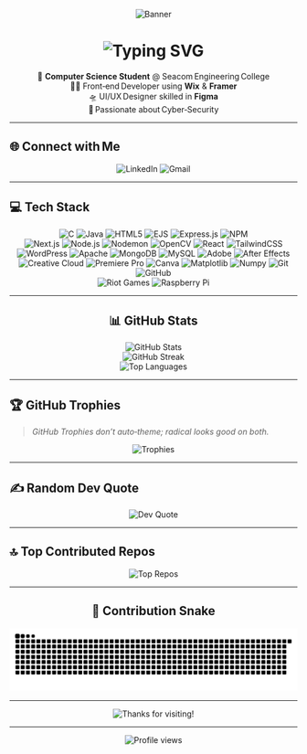 <!-- ─────────────────────────  TOP BANNER  ───────────────────────── -->
<!-- GitHub Profile Banner (cool theme + aligned + adaptive) -->
<p align="center">
  <!-- Gradient Capsule Render Banner -->
  <img src="https://capsule-render.vercel.app/api?type=waving&color=0fffc3,00f7ff,0099ff,0077ff,6300ff&height=200&section=header&text=Sarbobhowma%20Sen&fontSize=45&fontColor=ffffff&animation=fadeIn&fontAlignY=35" alt="Banner" />
</p>

<h1 align="center">
  <!-- Typing animation header -->
  <img
    src="https://readme-typing-svg.herokuapp.com?font=JetBrains+Mono&weight=600&size=26&pause=1000&color=F75C7E&center=true&vCenter=true&width=800&lines=Hi+👋,+I'm+Sarbobhowma+Sen!;Front‑End+Developer;UI%2FUX+Designer;Cyber‑Security+Enthusiast;CS+Student+%7C+Tech+Explorer"
    alt="Typing SVG"
  />
</h1>

<p align="center">
  🧠 <b>Computer Science Student</b> @ Seacom Engineering College<br/>
  👨‍💻 Front‑end Developer using <b>Wix</b> &amp; <b>Framer</b><br/>
  🛸 UI/UX Designer skilled in <b>Figma</b><br/>
  🤖 Passionate about Cyber‑Security
</p>

---


## 🌐 Connect with Me
<p align="center">
  <!-- LinkedIn -->
  <picture>
    <source media="(prefers-color-scheme: dark)"  srcset="https://img.shields.io/badge/LinkedIn-0A66C2?style=for-the-badge&logo=linkedin&logoColor=white" />
    <source media="(prefers-color-scheme: light)" srcset="https://img.shields.io/badge/LinkedIn-0077B5?style=for-the-badge&logo=linkedin&logoColor=white" />
    <img alt="LinkedIn" src="https://img.shields.io/badge/LinkedIn-0077B5?style=for-the-badge&logo=linkedin&logoColor=white" />
  </picture>
  <!-- Gmail -->
  <picture>
    <source media="(prefers-color-scheme: dark)"  srcset="https://img.shields.io/badge/Gmail-EA4335?style=for-the-badge&logo=gmail&logoColor=white" />
    <source media="(prefers-color-scheme: light)" srcset="https://img.shields.io/badge/Gmail-D14836?style=for-the-badge&logo=gmail&logoColor=white" />
    <img alt="Gmail" src="https://img.shields.io/badge/Gmail-D14836?style=for-the-badge&logo=gmail&logoColor=white" />
  </picture>
</p>

---

## 💻 Tech Stack
<p align="center">

<!-- ============ FIRST ROW ============ -->
<picture>
  <source media="(prefers-color-scheme: dark)"  srcset="https://img.shields.io/badge/C-004482?style=for-the-badge&logo=c&logoColor=white" />
  <source media="(prefers-color-scheme: light)" srcset="https://img.shields.io/badge/C-00599C?style=for-the-badge&logo=c&logoColor=white" />
  <img alt="C" src="https://img.shields.io/badge/C-00599C?style=for-the-badge&logo=c&logoColor=white" />
</picture>
<picture>
  <source media="(prefers-color-scheme: dark)"  srcset="https://img.shields.io/badge/Java-B07219?style=for-the-badge&logo=openjdk&logoColor=white" />
  <source media="(prefers-color-scheme: light)" srcset="https://img.shields.io/badge/Java-ED8B00?style=for-the-badge&logo=openjdk&logoColor=white" />
  <img alt="Java" src="https://img.shields.io/badge/Java-ED8B00?style=for-the-badge&logo=openjdk&logoColor=white" />
</picture>
<picture>
  <source media="(prefers-color-scheme: dark)"  srcset="https://img.shields.io/badge/HTML5-E34F26?style=for-the-badge&logo=html5&logoColor=white" />
  <source media="(prefers-color-scheme: light)" srcset="https://img.shields.io/badge/HTML5-E44D26?style=for-the-badge&logo=html5&logoColor=white" />
  <img alt="HTML5" src="https://img.shields.io/badge/HTML5-E44D26?style=for-the-badge&logo=html5&logoColor=white" />
</picture>
<picture>
  <source media="(prefers-color-scheme: dark)"  srcset="https://img.shields.io/badge/EJS-A4B857?style=for-the-badge&logo=ejs&logoColor=black" />
  <source media="(prefers-color-scheme: light)" srcset="https://img.shields.io/badge/EJS-B4CA65?style=for-the-badge&logo=ejs&logoColor=black" />
  <img alt="EJS" src="https://img.shields.io/badge/EJS-B4CA65?style=for-the-badge&logo=ejs&logoColor=black" />
</picture>
<picture>
  <source media="(prefers-color-scheme: dark)"  srcset="https://img.shields.io/badge/Express.js-303030?style=for-the-badge&logo=express&logoColor=white" />
  <source media="(prefers-color-scheme: light)" srcset="https://img.shields.io/badge/Express.js-404d59?style=for-the-badge&logo=express&logoColor=61DAFB" />
  <img alt="Express.js" src="https://img.shields.io/badge/Express.js-404d59?style=for-the-badge&logo=express&logoColor=61DAFB" />
</picture>
<picture>
  <source media="(prefers-color-scheme: dark)"  srcset="https://img.shields.io/badge/NPM-CB3837?style=for-the-badge&logo=npm&logoColor=white" />
  <img alt="NPM" src="https://img.shields.io/badge/NPM-CB3837?style=for-the-badge&logo=npm&logoColor=white" />
</picture>

<br/>

<!-- ============ SECOND ROW ============ -->
<picture>
  <source media="(prefers-color-scheme: dark)"  srcset="https://img.shields.io/badge/Next.js-000000?style=for-the-badge&logo=next.js&logoColor=white" />
  <img alt="Next.js" src="https://img.shields.io/badge/Next.js-000000?style=for-the-badge&logo=next.js&logoColor=white" />
</picture>
<picture>
  <source media="(prefers-color-scheme: dark)"  srcset="https://img.shields.io/badge/Node.js-215732?style=for-the-badge&logo=node.js&logoColor=white" />
  <source media="(prefers-color-scheme: light)" srcset="https://img.shields.io/badge/Node.js-6DA55F?style=for-the-badge&logo=node.js&logoColor=white" />
  <img alt="Node.js" src="https://img.shields.io/badge/Node.js-6DA55F?style=for-the-badge&logo=node.js&logoColor=white" />
</picture>
<picture>
  <source media="(prefers-color-scheme: dark)"  srcset="https://img.shields.io/badge/Nodemon-323330?style=for-the-badge&logo=nodemon&logoColor=BBDEAD" />
  <img alt="Nodemon" src="https://img.shields.io/badge/Nodemon-323330?style=for-the-badge&logo=nodemon&logoColor=BBDEAD" />
</picture>
<picture>
  <source media="(prefers-color-scheme: dark)"  srcset="https://img.shields.io/badge/OpenCV-4d8bff?style=for-the-badge&logo=opencv&logoColor=white" />
  <source media="(prefers-color-scheme: light)" srcset="https://img.shields.io/badge/OpenCV-white?style=for-the-badge&logo=opencv&logoColor=white" />
  <img alt="OpenCV" src="https://img.shields.io/badge/OpenCV-white?style=for-the-badge&logo=opencv&logoColor=white" />
</picture>
<picture>
  <source media="(prefers-color-scheme: dark)"  srcset="https://img.shields.io/badge/React-20232a?style=for-the-badge&logo=react&logoColor=61DAFB" />
  <source media="(prefers-color-scheme: light)" srcset="https://img.shields.io/badge/React-23282d?style=for-the-badge&logo=react&logoColor=61DAFB" />
  <img alt="React" src="https://img.shields.io/badge/React-23282d?style=for-the-badge&logo=react&logoColor=61DAFB" />
</picture>
<picture>
  <source media="(prefers-color-scheme: dark)"  srcset="https://img.shields.io/badge/TailwindCSS-0f172a?style=for-the-badge&logo=tailwind-css&logoColor=38B2AC" />
  <source media="(prefers-color-scheme: light)" srcset="https://img.shields.io/badge/TailwindCSS-38B2AC?style=for-the-badge&logo=tailwind-css&logoColor=white" />
  <img alt="TailwindCSS" src="https://img.shields.io/badge/TailwindCSS-38B2AC?style=for-the-badge&logo=tailwind-css&logoColor=white" />
</picture>

<br/>

<!-- ============ THIRD ROW ============ -->
<picture>
  <source media="(prefers-color-scheme: dark)"  srcset="https://img.shields.io/badge/WordPress-1e1f29?style=for-the-badge&logo=wordpress&logoColor=white" />
  <source media="(prefers-color-scheme: light)" srcset="https://img.shields.io/badge/WordPress-117AC9?style=for-the-badge&logo=wordpress&logoColor=white" />
  <img alt="WordPress" src="https://img.shields.io/badge/WordPress-117AC9?style=for-the-badge&logo=wordpress&logoColor=white" />
</picture>
<picture>
  <source media="(prefers-color-scheme: dark)"  srcset="https://img.shields.io/badge/Apache-D42029?style=for-the-badge&logo=apache&logoColor=white" />
  <img alt="Apache" src="https://img.shields.io/badge/Apache-D42029?style=for-the-badge&logo=apache&logoColor=white" />
</picture>
<picture>
  <source media="(prefers-color-scheme: dark)"  srcset="https://img.shields.io/badge/MongoDB-3F843D?style=for-the-badge&logo=mongodb&logoColor=white" />
  <source media="(prefers-color-scheme: light)" srcset="https://img.shields.io/badge/MongoDB-4ea94b?style=for-the-badge&logo=mongodb&logoColor=white" />
  <img alt="MongoDB" src="https://img.shields.io/badge/MongoDB-4ea94b?style=for-the-badge&logo=mongodb&logoColor=white" />
</picture>
<picture>
  <source media="(prefers-color-scheme: dark)"  srcset="https://img.shields.io/badge/MySQL-2E6E9E?style=for-the-badge&logo=mysql&logoColor=white" />
  <source media="(prefers-color-scheme: light)" srcset="https://img.shields.io/badge/MySQL-4479A1?style=for-the-badge&logo=mysql&logoColor=white" />
  <img alt="MySQL" src="https://img.shields.io/badge/MySQL-4479A1?style=for-the-badge&logo=mysql&logoColor=white" />
</picture>
<picture>
  <source media="(prefers-color-scheme: dark)"  srcset="https://img.shields.io/badge/Adobe-FE0000?style=for-the-badge&logo=adobe&logoColor=white" />
  <source media="(prefers-color-scheme: light)" srcset="https://img.shields.io/badge/Adobe-FF0000?style=for-the-badge&logo=adobe&logoColor=white" />
  <img alt="Adobe" src="https://img.shields.io/badge/Adobe-FF0000?style=for-the-badge&logo=adobe&logoColor=white" />
</picture>
<picture>
  <source media="(prefers-color-scheme: dark)"  srcset="https://img.shields.io/badge/After%20Effects-5A5ABF?style=for-the-badge&logo=Adobe%20After%20Effects&logoColor=white" />
  <source media="(prefers-color-scheme: light)" srcset="https://img.shields.io/badge/After%20Effects-9999FF?style=for-the-badge&logo=Adobe%20After%20Effects&logoColor=white" />
  <img alt="After Effects" src="https://img.shields.io/badge/After%20Effects-9999FF?style=for-the-badge&logo=Adobe%20After%20Effects&logoColor=white" />
</picture>

<br/>

<!-- ============ FOURTH ROW ============ -->
<picture>
  <source media="(prefers-color-scheme: dark)"  srcset="https://img.shields.io/badge/Creative%20Cloud-BD1010?style=for-the-badge&logo=Adobe%20Creative%20Cloud&logoColor=white" />
  <source media="(prefers-color-scheme: light)" srcset="https://img.shields.io/badge/Creative%20Cloud-DA1F26?style=for-the-badge&logo=Adobe%20Creative%20Cloud&logoColor=white" />
  <img alt="Creative Cloud" src="https://img.shields.io/badge/Creative%20Cloud-DA1F26?style=for-the-badge&logo=Adobe%20Creative%20Cloud&logoColor=white" />
</picture>
<picture>
  <source media="(prefers-color-scheme: dark)"  srcset="https://img.shields.io/badge/Premiere%20Pro-5A5ABF?style=for-the-badge&logo=Adobe%20Premiere%20Pro&logoColor=white" />
  <source media="(prefers-color-scheme: light)" srcset="https://img.shields.io/badge/Premiere%20Pro-9999FF?style=for-the-badge&logo=Adobe%20Premiere%20Pro&logoColor=white" />
  <img alt="Premiere Pro" src="https://img.shields.io/badge/Premiere%20Pro-9999FF?style=for-the-badge&logo=Adobe%20Premiere%20Pro&logoColor=white" />
</picture>
<picture>
  <source media="(prefers-color-scheme: dark)"  srcset="https://img.shields.io/badge/Canva-008C8C?style=for-the-badge&logo=Canva&logoColor=white" />
  <source media="(prefers-color-scheme: light)" srcset="https://img.shields.io/badge/Canva-00C4CC?style=for-the-badge&logo=Canva&logoColor=white" />
  <img alt="Canva" src="https://img.shields.io/badge/Canva-00C4CC?style=for-the-badge&logo=Canva&logoColor=white" />
</picture>
<picture>
  <source media="(prefers-color-scheme: dark)"  srcset="https://img.shields.io/badge/Matplotlib-000000?style=for-the-badge&logo=Matplotlib&logoColor=white" />
  <source media="(prefers-color-scheme: light)" srcset="https://img.shields.io/badge/Matplotlib-ffffff?style=for-the-badge&logo=Matplotlib&logoColor=000000" />
  <img alt="Matplotlib" src="https://img.shields.io/badge/Matplotlib-ffffff?style=for-the-badge&logo=Matplotlib&logoColor=000000" />
</picture>
<picture>
  <source media="(prefers-color-scheme: dark)"  srcset="https://img.shields.io/badge/Numpy-013243?style=for-the-badge&logo=numpy&logoColor=white" />
  <img alt="Numpy" src="https://img.shields.io/badge/Numpy-013243?style=for-the-badge&logo=numpy&logoColor=white" />
</picture>
<picture>
  <source media="(prefers-color-scheme: dark)"  srcset="https://img.shields.io/badge/Git-F05033?style=for-the-badge&logo=git&logoColor=white" />
  <img alt="Git" src="https://img.shields.io/badge/Git-F05033?style=for-the-badge&logo=git&logoColor=white" />
</picture>
<picture>
  <source media="(prefers-color-scheme: dark)"  srcset="https://img.shields.io/badge/GitHub-161B22?style=for-the-badge&logo=github&logoColor=white" />
  <source media="(prefers-color-scheme: light)" srcset="https://img.shields.io/badge/GitHub-181717?style=for-the-badge&logo=github&logoColor=white" />
  <img alt="GitHub" src="https://img.shields.io/badge/GitHub-181717?style=for-the-badge&logo=github&logoColor=white" />
</picture>

<br/>

<!-- ============ FIFTH ROW ============ -->
<picture>
  <source media="(prefers-color-scheme: dark)"  srcset="https://img.shields.io/badge/Riot%20Games-8B0010?style=for-the-badge&logo=riotgames&logoColor=white" />
  <source media="(prefers-color-scheme: light)" srcset="https://img.shields.io/badge/Riot%20Games-D32936?style=for-the-badge&logo=riotgames&logoColor=white" />
  <img alt="Riot Games" src="https://img.shields.io/badge/Riot%20Games-D32936?style=for-the-badge&logo=riotgames&logoColor=white" />
</picture>
<picture>
  <source media="(prefers-color-scheme: dark)"  srcset="https://img.shields.io/badge/Raspberry%20Pi-A22846?style=for-the-badge&logo=Raspberry-Pi&logoColor=white" />
  <source media="(prefers-color-scheme: light)" srcset="https://img.shields.io/badge/Raspberry%20Pi-C51A4A?style=for-the-badge&logo=Raspberry-Pi&logoColor=white" />
  <img alt="Raspberry Pi" src="https://img.shields.io/badge/Raspberry%20Pi-C51A4A?style=for-the-badge&logo=Raspberry-Pi&logoColor=white" />
</picture>
</p>

---

<h2 align="center">📊 GitHub Stats</h2>
<p align="center">
  <!-- Overall Stats -->
  <picture>
    <source media="(prefers-color-scheme: dark)"  srcset="https://github-readme-stats.vercel.app/api?username=MasterWolfgg&theme=algolia&hide_border=false&include_all_commits=true&count_private=true" />
    <img alt="GitHub Stats" src="https://github-readme-stats.vercel.app/api?username=MasterWolfgg&theme=default&hide_border=false&include_all_commits=true&count_private=true" />
  </picture><br/>
  <!-- Streak -->
  <picture>
    <source media="(prefers-color-scheme: dark)"  srcset="https://github-readme-streak-stats.herokuapp.com/?user=MasterWolfgg&theme=algolia&hide_border=false" />
    <img alt="GitHub Streak" src="https://github-readme-streak-stats.herokuapp.com/?user=MasterWolfgg&theme=default&hide_border=false" />
  </picture><br/>
  <!-- Top Languages -->
  <picture>
    <source media="(prefers-color-scheme: dark)"  srcset="https://github-readme-stats.vercel.app/api/top-langs/?username=MasterWolfgg&theme=algolia&layout=compact&hide_border=false" />
    <img alt="Top Languages" src="https://github-readme-stats.vercel.app/api/top-langs/?username=MasterWolfgg&theme=default&layout=compact&hide_border=false" />
  </picture>
</p>

---

## 🏆 GitHub Trophies
> *GitHub Trophies don’t auto‑theme; radical looks good on both.*
<p align="center">
  <img src="https://github-profile-trophy.vercel.app/?username=MasterWolfgg&theme=radical&no-frame=false&no-bg=false&margin-w=4" alt="Trophies"/>
</p>

---

## ✍️ Random Dev Quote
<p align="center">
  <picture>
    <source media="(prefers-color-scheme: dark)"  srcset="https://quotes-github-readme.vercel.app/api?type=horizontal&theme=radical" />
    <img alt="Dev Quote" src="https://quotes-github-readme.vercel.app/api?type=horizontal&theme=default" />
  </picture>
</p>

---

## 🔝 Top Contributed Repos
<p align="center">
  <img src="https://github-contributor-stats.vercel.app/api?username=MasterWolfgg&limit=5&theme=dark&combine_all_yearly_contributions=true" alt="Top Repos"/>
</p>

---

<!-- 🐍 Contribution Snake -->
<h2 align="center">🐍 Contribution Snake</h2>
<p align="center">
  <picture>
    <source media="(prefers-color-scheme: dark)"  srcset="https://raw.githubusercontent.com/MasterWolfgg/MasterWolfgg/output/github-snake-dark.svg" />
    <img alt="Snake animation" src="https://raw.githubusercontent.com/MasterWolfgg/MasterWolfgg/output/github-snake.svg" />
  </picture>
</p>

---

<!-- 🚀 Footer Stats -->
<p align="center">
  <img src="https://github-readme-stats.vercel.app/api?username=MasterWolfgg&show_icons=true&count_private=true&hide_border=true&theme=radical" alt="Thanks for visiting!" />
</p>

---

<p align="center">
  <!-- Visitor Counter -->
  <picture>
    <source media="(prefers-color-scheme: dark)"  srcset="https://komarev.com/ghpvc/?username=MasterWolfgg&label=Profile+Views&color=ffffff&style=flat" />
    <img alt="Profile views" src="https://komarev.com/ghpvc/?username=MasterWolfgg&label=Profile+Views&color=0e75b6&style=flat" />
  </picture>
</p>

<!-- Proudly generated with ❤️ by ChatGPT + GPRM -->
<!-- 🚀 Footer Stats -->


